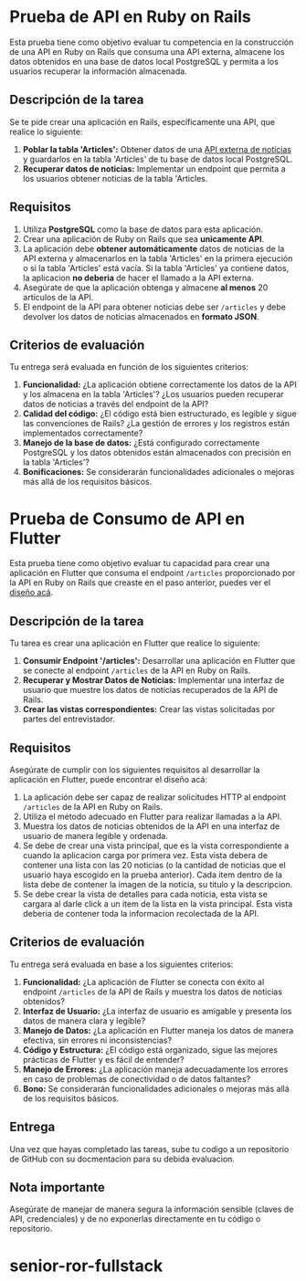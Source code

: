 # Prueba de API en Ruby on Rails

Esta prueba tiene como objetivo evaluar tu competencia en la construcción de una API en Ruby on Rails que consuma una API externa, almacene los datos obtenidos en una base de datos local PostgreSQL y permita a los usuarios recuperar la información almacenada.

## Descripción de la tarea

Se te pide crear una aplicación en Rails, específicamente una API, que realice lo siguiente:

1.  **Poblar la tabla 'Articles':** Obtener datos de una [API externa de noticias](https://newsapi.org/) y guardarlos en la tabla 'Articles' de tu base de datos local PostgreSQL.
2.  **Recuperar datos de noticias:** Implementar un endpoint que permita a los usuarios obtener noticias de la tabla 'Articles.

## Requisitos

1.  Utiliza **PostgreSQL** como la base de datos para esta aplicación.
2. Crear una aplicación de Ruby on Rails que sea **unicamente API**.
3. La aplicación debe **obtener automáticamente** datos de noticias de la API externa y almacenarlos en la tabla 'Articles' en la primera ejecución o si la tabla 'Articles' está vacía. Si la tabla 'Articles' ya contiene datos, la aplicacion **no deberia** de hacer el llamado a la API externa.
4. Asegúrate de que la aplicación obtenga y almacene **al menos** 20 artículos de la API.
5.  El endpoint de la API para obtener noticias debe ser `/articles` y debe devolver los datos de noticias almacenados en **formato JSON**.

## Criterios de evaluación

Tu entrega será evaluada en función de los siguientes criterios:

1.  **Funcionalidad:** ¿La aplicación obtiene correctamente los datos de la API y los almacena en la tabla 'Articles'? ¿Los usuarios pueden recuperar datos de noticias a través del endpoint de la API?
2.  **Calidad del código:** ¿El código está bien estructurado, es legible y sigue las convenciones de Rails? ¿La gestión de errores y los registros están implementados correctamente?
3.  **Manejo de la base de datos:** ¿Está configurado correctamente PostgreSQL y los datos obtenidos están almacenados con precisión en la tabla 'Articles'?
4.  **Bonificaciones:** Se considerarán funcionalidades adicionales o mejoras más allá de los requisitos básicos.

# Prueba de Consumo de API en Flutter

Esta prueba tiene como objetivo evaluar tu capacidad para crear una aplicación en Flutter que consuma el endpoint `/articles` proporcionado por la API en Ruby on Rails que creaste en el paso anterior, puedes ver el [diseño acá](https://www.figma.com/file/fXD7y9mIeDcCPiH90u3uGU/Flutter-basic-app?type=design&node-id=0-1&mode=design&t=C6XOkkpkPLFHgFRG-0).

## Descripción de la tarea

Tu tarea es crear una aplicación en Flutter que realice lo siguiente:

1.  **Consumir Endpoint '/articles':** Desarrollar una aplicación en Flutter que se conecte al endpoint `/articles` de la API en Ruby on Rails.
2.  **Recuperar y Mostrar Datos de Noticias:** Implementar una interfaz de usuario que muestre los datos de noticias recuperados de la API de Rails.
3. **Crear las vistas correspondientes:** Crear las vistas solicitadas por partes del entrevistador.

## Requisitos

Asegúrate de cumplir con los siguientes requisitos al desarrollar la aplicación en Flutter, puede encontrar el diseño acá:

1. La aplicación debe ser capaz de realizar solicitudes HTTP al endpoint `/articles` de la API en Ruby on Rails.
2. Utiliza el método adecuado en Flutter para realizar llamadas a la API.
3. Muestra los datos de noticias obtenidos de la API en una interfaz de usuario de manera legible y ordenada.
4. Se debe de crear una vista principal, que es la vista correspondiente a cuando la aplicacion carga por primera vez. Esta vista debera de contener una lista con las 20 noticias (o la cantidad de noticias que el usuario haya escogido en la prueba anterior). Cada item dentro de la lista debe de contener la imagen de la noticia, su titulo y la descripcion.
5. Se debe crear la vista de detalles para cada noticia, esta vista se cargara al darle click a un item de la lista en la vista principal. Esta vista deberia de contener toda la informacion recolectada de la API.

## Criterios de evaluación

Tu entrega será evaluada en base a los siguientes criterios:

1.  **Funcionalidad:** ¿La aplicación de Flutter se conecta con éxito al endpoint `/articles` de la API de Rails y muestra los datos de noticias obtenidos?
2.  **Interfaz de Usuario:** ¿La interfaz de usuario es amigable y presenta los datos de manera clara y legible?
3.  **Manejo de Datos:** ¿La aplicación en Flutter maneja los datos de manera efectiva, sin errores ni inconsistencias?
4.  **Código y Estructura:** ¿El código está organizado, sigue las mejores prácticas de Flutter y es fácil de entender?
5.  **Manejo de Errores:** ¿La aplicación maneja adecuadamente los errores en caso de problemas de conectividad o de datos faltantes?
6.  **Bono:** Se considerarán funcionalidades adicionales o mejoras más allá de los requisitos básicos.

## Entrega

Una vez que hayas completado las tareas, sube tu codigo a un repositorio de GitHub con su docmentacion para su debida evaluacion.

## Nota importante

Asegúrate de manejar de manera segura la información sensible (claves de API, credenciales) y de no exponerlas directamente en tu código o repositorio.
# senior-ror-fullstack
